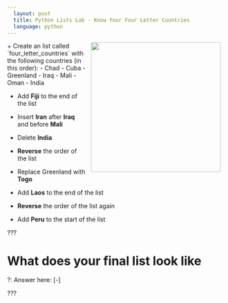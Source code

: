 ```yaml
---
  layout: post
  title: Python Lists Lab - Know Your Four Letter Countries
  language: python
---
```


<img src="https://s3.amazonaws.com/after-school-assets/globe.jpeg" align="right" width="300px" hspace="10">
+ Create an list called `four_letter_countries` with the following countries (in this order):
	- Chad
	- Cuba
	- Greenland
	- Iraq
	- Mali
	- Oman
	- India

+ Add **Fiji** to the end of the list

+ Insert **Iran** after **Iraq** and before **Mali**

+ Delete **India**

+ **Reverse** the order of the list

+ Replace Greenland with **Togo**

+ Add **Laos** to the end of the list

+ **Reverse** the order of the list again

+ Add **Peru** to the start of the list

???

#  What does your final list look like

?: Answer here:
[-]

???
